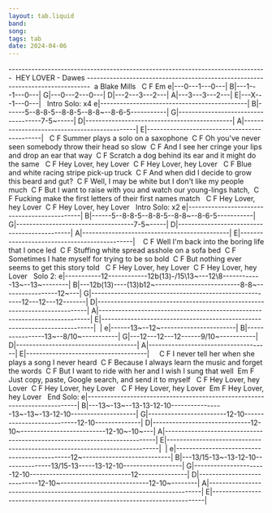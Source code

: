 ```yaml
---
layout: tab.liquid
band:
song:
tags: tab
date: 2024-04-06
---
```

-------------------------------------------------------------------------------                                    HEY LOVER - Dawes -------------------------------------------------------------------------------  a Blake Mills       C   F   Em e|---0---1---0---| B|---1---1---0---| G|---0---2---0---| D|---2---3---2---| A|---3---3---2---| E|---X---1---0---|   Intro Solo:   x4 e|---------------------------------------------| B|------5--8-8-5--8-8-5--8-8~--8-6-5-----------| G|------------------------------------7-5~-----| D|---------------------------------------------| A|---------------------------------------------| E|---------------------------------------------|   C                         F Summer plays a solo on a saxophone            C                              F Oh you've never seen somebody throw their head so slow               C                            F And I see her cringe your lips and drop an ear that way           C                                F Scratch a dog behind its ear and it might do the same      C          F Hey Lover, hey Lover     C          F Hey Lover, hey Lover   C                            F Blue and white racing stripe pick-up truck      C                             F And when did I decide to grow this beard and gut?          C                               F Well, I may be white but I don't like my people much               C                             F But I want to raise with you and watch our young-lings hatch,          C                              F Fucking make the first letters of their first names match      C          F Hey Lover, hey Lover     C          F Hey Lover, hey Lover   Intro Solo:   x2 e|---------------------------------------------| B|------5--8-8-5--8-8-5--8-8~--8-6-5-----------| G|------------------------------------7-5~-----| D|---------------------------------------------| A|---------------------------------------------| E|---------------------------------------------|            C                              F Well I'm back into the boring life that I once led           C                         F Stuffing white spread asshole on a sofa bed             C                         F Sometimes I hate myself for trying to be so bold      C                             F But nothing ever seems to get this story told      C          F Hey Lover, hey Lover     C          F Hey Lover, hey Lover   Solo 2: e|-----------12------------12b(13)-/15\13~---12\8------------13~--13~--------| B|---12b(13)----(13)b12~--------------------------8-8~-----------------12~---| G|--------------------------------------------------------12---12---12-------| D|---------------------------------------------------------------------------| A|---------------------------------------------------------------------------| E|---------------------------------------------------------------------------|  | e|------13~--12~-----------------------| B|----------------13~--8/10~-----------| G|---12---12---12------9/10~-----------| D|-------------------------------------| A|-------------------------------------| E|-------------------------------------|      C                                F I never tell her when she plays a song I never heard           C                             F Because I always learn the music and forget the words                C                         F But I want to ride with her and I wish I sung that well      Em                                F Just copy, paste, Google search, and send it to myself      C          F Hey Lover, hey Lover     C          F Hey Lover, hey Lover      C          F Hey Lover, hey Lover     Em         F Hey Lover, hey Lover   End Solo: e|---------------------------------------------------------------------------| B|---13~-13~--13-13-12-10----------------13~-13~-13-12-10--------------------| G|------------------------12-10---------------------------12-10--------------| D|------------------------------12-10~--------------------------12-10~-10~---| A|---------------------------------------------------------------------------| E|---------------------------------------------------------------------------|  | e|---------------------------------------------12~---------------------------| B|---13/15-13~-13-12-10---------------13/15-13-----13-12-10------------------| G|----------------------12-10-------------------------------12---------------| D|----------------------------12-10~---------------------------12-10~--------| A|---------------------------------------------------------------------------| E|---------------------------------------------------------------------------| 


